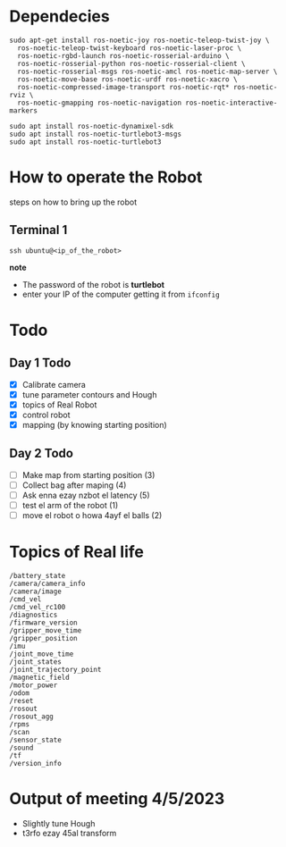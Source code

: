 # Dependecies
 
```
sudo apt-get install ros-noetic-joy ros-noetic-teleop-twist-joy \
  ros-noetic-teleop-twist-keyboard ros-noetic-laser-proc \
  ros-noetic-rgbd-launch ros-noetic-rosserial-arduino \
  ros-noetic-rosserial-python ros-noetic-rosserial-client \
  ros-noetic-rosserial-msgs ros-noetic-amcl ros-noetic-map-server \
  ros-noetic-move-base ros-noetic-urdf ros-noetic-xacro \
  ros-noetic-compressed-image-transport ros-noetic-rqt* ros-noetic-rviz \
  ros-noetic-gmapping ros-noetic-navigation ros-noetic-interactive-markers
```
```
sudo apt install ros-noetic-dynamixel-sdk
sudo apt install ros-noetic-turtlebot3-msgs
sudo apt install ros-noetic-turtlebot3
```
# How to operate the Robot
steps on how to bring up the robot
## Terminal 1

```
ssh ubuntu@<ip_of_the_robot>
```
**note**
* The password of the robot is **turtlebot**
* enter your IP of the computer getting it from ```ifconfig```
# Todo
## Day 1 Todo
- [x]  Calibrate camera
- [x]  tune parameter contours and Hough
- [x]  topics of Real Robot
- [x]  control robot
- [x]  mapping (by knowing starting position)
## Day 2 Todo
- [ ] Make map from starting position (3)
- [ ] Collect bag after maping (4)
- [ ] Ask enna ezay nzbot el latency (5)
- [ ] test el arm of the robot (1)
- [ ] move el robot o howa 4ayf el balls (2)
# Topics of Real life
```
/battery_state
/camera/camera_info
/camera/image
/cmd_vel
/cmd_vel_rc100
/diagnostics
/firmware_version
/gripper_move_time
/gripper_position
/imu
/joint_move_time
/joint_states
/joint_trajectory_point
/magnetic_field
/motor_power
/odom
/reset
/rosout
/rosout_agg
/rpms
/scan
/sensor_state
/sound
/tf
/version_info

```
# Output of meeting 4/5/2023
 * Slightly tune Hough 
 * t3rfo ezay 45al transform 
# 
